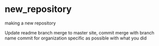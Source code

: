 # new_repository
making a new repository

Update readme
branch merge to master site, commit merge with branch
name commit for organization
specific as possible with what you did

